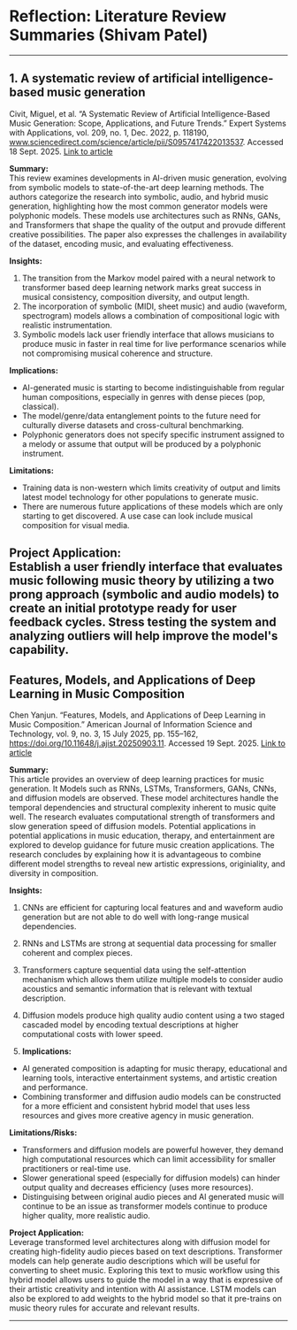 # Reflection: Literature Review Summaries (Shivam Patel)

---

## 1. A systematic review of artificial intelligence-based music generation  
Civit, Miguel, et al. “A Systematic Review of Artificial Intelligence-Based Music Generation: Scope, Applications, and Future Trends.” Expert Systems with Applications, vol. 209, no. 1, Dec. 2022, p. 118190, www.sciencedirect.com/science/article/pii/S0957417422013537. Accessed 18 Sept. 2025.
[Link to article](https://www.sciencedirect.com/science/article/pii/S0957417422013537)

**Summary:**  
This review examines developments in AI-driven music generation, evolving from symbolic models to state-of-the-art deep learning methods. The authors categorize the research into symbolic, audio, and hybrid music generation, highlighting how the most common generator models were polyphonic models. These models use architectures such as RNNs, GANs, and Transformers that shape the quality of the output and provude different creative possibilities. The paper also expresses the challenges in availability of the dataset, encoding music, and evaluating effectiveness. 

**Insights:**  
1. The transition from the Markov model paired with a neural network to transformer based deep learning network marks great success in musical consistency, composition diversity, and output length.
2. The incorporation of symbolic (MIDI, sheet music) and audio (waveform, spectrogram) models allows a combination of compositional logic with realistic instrumentation.
3. Symbolic models lack user friendly interface that allows musicians to produce music in faster in real time for live performance scenarios while not compromising musical coherence and structure. 

**Implications:**  
- AI-generated music is starting to become indistinguishable from regular human compositions, especially in genres with dense pieces (pop, classical).
- The model/genre/data entanglement points to the future need for culturally diverse datasets and cross-cultural benchmarking.
- Polyphonic generators does not specify specific instrument assigned to a melody or assume that output will be produced by a polyphonic instrument.

**Limitations:**  
- Training data is non-western which limits creativity of output and limits latest model technology for other populations to generate music.
- There are numerous future applications of these models which are only starting to get discovered. A use case can look include musical composition for visual media. 

**Project Application:**  
Establish a user friendly interface that evaluates music following music theory by utilizing a two prong approach (symbolic and audio models) to create an initial prototype ready for user feedback cycles. Stress testing the system and analyzing outliers will help improve the model's capability. 
---

## Features, Models, and Applications of Deep Learning in Music Composition  
Chen Yanjun. “Features, Models, and Applications of Deep Learning in Music Composition.” American Journal of Information Science and Technology, vol. 9, no. 3, 15 July 2025, pp. 155–162, https://doi.org/10.11648/j.ajist.20250903.11. Accessed 19 Sept. 2025.
[Link to article](https://www.sciencepublishinggroup.com/article/10.11648/j.ajist.20250903.11)

**Summary:**  
This article provides an overview of deep learning practices for music generation. It Models such as RNNs, LSTMs, Transformers, GANs, CNNs, and diffusion models are observed. These model architectures handle the temporal dependencies and structural complexity inherent to music quite well. The research evaluates computational strength of transformers and slow generation speed of diffusion models. Potential applications in potential applications in music education, therapy, and entertainment are explored to develop guidance  for future music creation applications. The research concludes by explaining how it is advantageous to combine different model strengths to reveal new artistic expressions, originiality, and diversity in composition.

**Insights:**  
1. CNNs are efficient for capturing local features and and waveform audio generation but are not able to do well with long-range musical dependencies.
2. RNNs and LSTMs are strong at sequential data processing for smaller coherent and complex pieces.
3. Transformers capture sequential data using the self-attention mechanism which allows them utilize multiple models to consider audio acoustics and semantic information that is relevant with textual description. 
4. Diffusion models produce high quality audio content using a two staged cascaded model by encoding textual descriptions at higher computational costs with lower speed. 

2. **Implications:**  
- AI generated composition is adapting for music therapy, educational and learning tools, interactive entertainment systems, and artistic creation and performance.
- Combining transformer and diffusion audio models can be constructed for a more efficient and consistent hybrid model that uses less resources and gives more creative agency in music generation.


**Limitations/Risks:**  
- Transformers and diffusion models are powerful however, they demand high computational resources which can limit accessibility for smaller practitioners or real-time use.
- Slower generational speed (especially for diffusion models) can hinder output quality and decreases efficiency (uses more resources).
- Distinguising between original audio pieces and AI generated music will continue to be an issue as transformer models continue to produce higher quality, more realistic audio.

**Project Application:**  
Leverage transformed level architectures along with diffusion model for creating high-fidelity audio pieces based on text descriptions. Transformer models can help generate audio descriptions which will be useful for converting to sheet music. Exploring this text to music workflow using this hybrid model allows users to guide the model in a way that is expressive of their artistic creativity and intention with AI assistance. LSTM models can also be explored to add weights to the hybrid model so that it pre-trains on music theory rules for accurate and relevant results.

---